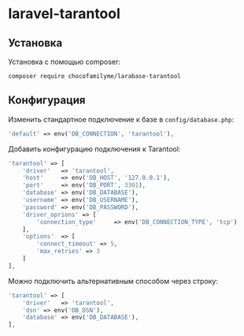 # laravel-tarantool

Установка
------------

Установка с помощью composer:

```
composer require chocofamilyme/larabase-tarantool
```

Конфигурация
-------------

Изменить стандартное подключение к базе в `config/database.php`:

```php
'default' => env('DB_CONNECTION', 'tarantool'),
```

Добавить конфигурацию подключения к Tarantool:

```php
'tarantool' => [
    'driver'   => 'tarantool',
    'host'     => env('DB_HOST', '127.0.0.1'),
    'port'     => env('DB_PORT', 3301),
    'database' => env('DB_DATABASE'),
    'username' => env('DB_USERNAME'),
    'password' => env('DB_PASSWORD'),
    'driver_oprions' => [
        'connection_type'     => env('DB_CONNECTION_TYPE', 'tcp')
    ],
    'options'  => [
        'connect_timeout' => 5,
        'max_retries' => 3
    ]
],
```

Можно подключить альтернативным способом через строку:

```php
'tarantool' => [
    'driver'   => 'tarantool',
    'dsn' => env('DB_DSN'),
    'database' => env('DB_DATABASE'),
],
```
